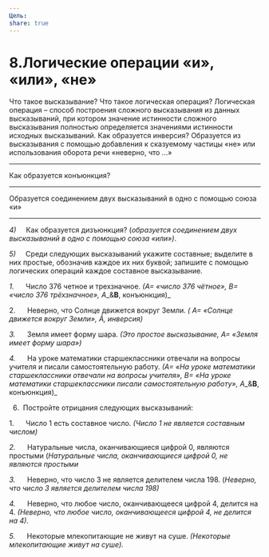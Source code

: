 ```yaml
---
Цель: 
share: true
---
```

# 8.Логические операции «и», «или», «не»

Что такое высказывание?
Что такое логическая операция? 
Логическая операция – способ построения сложного высказывания из данных высказываний, при котором значение истинности сложного высказывания полностью определяется значениями истинности исходных высказываний.
Как образуется инверсия? 
Образуется из высказывания с помощью добавления к сказуемому частицы «не» или использования оборота речи «неверно, что ...»

---
Как образуется конъюнкция? 

---
Образуется соединением двух высказываний в одно с помощью союза «и»

---
_4)_     Как образуется дизъюнкция? (_образуется соединением двух высказываний в одно с помощью союза «или»)_.

_5)_     Среди следующих высказываний укажите составные; выделите в них простые, обозначив каждое их них буквой; запишите с помощью логических операций каждое составное высказывание.

_1._      Число 376 четное и трехзначное. _(А= «число 376 чётное», В= «число 376 трёхзначное»,_ _A__&__B__, конъюнкция)_

2.      Неверно, что Солнце движется вокруг Земли. _( А= «Солнце движется вокруг Земли», Ã, инверсия)_

_3._      Земля имеет форму шара. _(Это простое высказывание, А= «Земля имеет форму шара»)_

_4._      На уроке математики старшеклассники отвечали на вопросы учителя и писали самостоятельную работу. _(А= «На уроке математики старшеклассники отвечали на вопросы учителя», В= «На уроке математики старшеклассники писали самостоятельную работу»,_ _A__&__B__, конъюнкция)_

6)  Постройте отрицания следующих высказываний:

1.      Число 1 есть составное число. _(Число 1 не является составным числом)_

_2._      Натуральные числа, оканчивающиеся цифрой 0, являются простыми (_Натуральные числа, оканчивающиеся цифрой 0, не являются простыми_

_3._      Неверно, что число 3 не является делителем числа 198. (_Неверно, что число 3 является делителем числа 198)_

_4._      Неверно, что любое число, оканчивающееся цифрой 4, делится на 4. _(Неверно, что любое число, оканчивающееся цифрой 4, не делится на 4)._

_5._      Некоторые млекопитающие не живут на суше. _(Некоторые млекопитающие живут на суше)._
